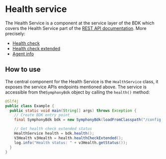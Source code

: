 # Health service
The Health Service is a component at the service layer of the BDK which covers the Health Service part of the [REST API documentation](https://developers.symphony.com/restapi/reference).
More precisely:
* [Health check](https://developers.symphony.com/restapi/reference/health-check-v3)
* [Health check extended](https://developers.symphony.com/restapi/reference/health-check-extended-v3)
* [Agent info](https://developers.symphony.com/restapi/reference/agent-info-v1)


## How to use
The central component for the Health Service is the `HealthService` class, it exposes the service APIs endpoints mentioned above.
The service is accessible from the`SymphonyBdk` object by calling the `health()` method:

```java
@Slf4j
public class Example {
  public static void main(String[] args) throws Exception {
    // Create BDK entry point
    final SymphonyBdk bdk = new SymphonyBdk(loadFromClasspath("/config.yaml"));

    // Get health check extended status
    HealthService health = bdk.health();
    V3Health v3Health = health.healthCheckExtended();
    log.info("Health status: " + v3Health.getStatus());
  }
}
